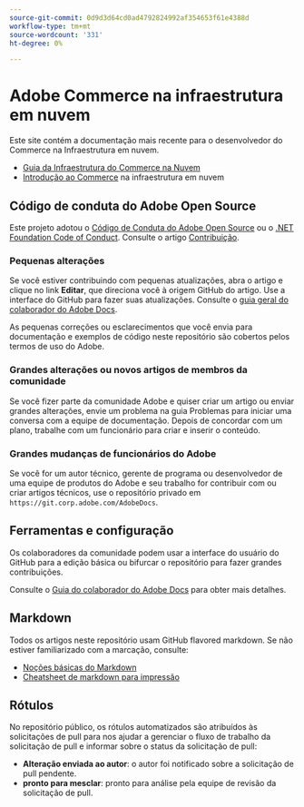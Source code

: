```yaml
---
source-git-commit: 0d9d3d64cd0ad4792824992af354653f61e4388d
workflow-type: tm+mt
source-wordcount: '331'
ht-degree: 0%

---
```

# Adobe Commerce na infraestrutura em nuvem

Este site contém a documentação mais recente para o desenvolvedor do Commerce na Infraestrutura em nuvem.

- [Guia da Infraestrutura do Commerce na Nuvem](https://experienceleague.adobe.com/docs/commerce-on-cloud/user-guide/overview.html?lang=pt-BR)
- [Introdução ao Commerce](https://experienceleague.adobe.com/docs/commerce-on-cloud/start/overview.html?lang=pt-BR) na infraestrutura em nuvem

## Código de conduta do Adobe Open Source

Este projeto adotou o [Código de Conduta do Adobe Open Source](code-of-conduct.md) ou o [.NET Foundation Code of Conduct](https://dotnetfoundation.org/about/policies/code-of-conduct).
Consulte o artigo [Contribuição](contributing.md).

### Pequenas alterações

Se você estiver contribuindo com pequenas atualizações, abra o artigo e clique no link **Editar**, que direciona você à origem GitHub do artigo. Use a interface do GitHub para fazer suas atualizações. Consulte o [guia geral do colaborador do Adobe Docs](https://experienceleague.adobe.com/docs/contributor/contributor-guide/introduction.html?lang=pt-BR).

As pequenas correções ou esclarecimentos que você envia para documentação e exemplos de código neste repositório são cobertos pelos termos de uso do Adobe.

### Grandes alterações ou novos artigos de membros da comunidade

Se você fizer parte da comunidade Adobe e quiser criar um artigo ou enviar grandes alterações, envie um problema na guia Problemas para iniciar uma conversa com a equipe de documentação. Depois de concordar com um plano, trabalhe com um funcionário para criar e inserir o conteúdo.

### Grandes mudanças de funcionários do Adobe

Se você for um autor técnico, gerente de programa ou desenvolvedor de uma equipe de produtos do Adobe e seu trabalho for contribuir com ou criar artigos técnicos, use o repositório privado em `https://git.corp.adobe.com/AdobeDocs`.

## Ferramentas e configuração

Os colaboradores da comunidade podem usar a interface do usuário do GitHub para a edição básica ou bifurcar o repositório para fazer grandes contribuições.

Consulte o [Guia do colaborador do Adobe Docs](https://experienceleague.adobe.com/docs/contributor/contributor-guide/introduction.html?lang=pt-BR) para obter mais detalhes.

## Markdown

Todos os artigos neste repositório usam GitHub flavored markdown. Se não estiver familiarizado com a marcação, consulte:

- [Noções básicas do Markdown](https://docs.github.com/en/get-started/writing-on-github/getting-started-with-writing-and-formatting-on-github/basic-writing-and-formatting-syntax)
- [Cheatsheet de markdown para impressão](https://docs.github.com/en/get-started/quickstart/git-cheatsheet)

## Rótulos

No repositório público, os rótulos automatizados são atribuídos às solicitações de pull para nos ajudar a gerenciar o fluxo de trabalho da solicitação de pull e informar sobre o status da solicitação de pull:

- **Alteração enviada ao autor**: o autor foi notificado sobre a solicitação de pull pendente.
- **pronto para mesclar**: pronto para análise pela equipe de revisão da solicitação de pull.
